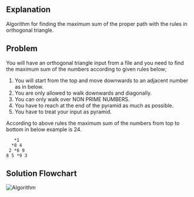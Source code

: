 ## Explanation

Algorithm for finding the maximum sum of the proper path with the rules in orthogonal triangle.

## Problem

You will have an orthogonal triangle input from a file and you need to find the maximum sum of the numbers according to given rules below;  

1. You will start from the top and move downwards to an adjacent number as in below.  
2. You are only allowed to walk downwards and diagonally.  
3. You can only walk over NON PRIME NUMBERS.  
4. You have to reach at the end of the pyramid as much as possible.  
5. You have to treat your input as pyramid. 

According to above rules the maximum sum of the numbers from top to bottom in below example is 24.
```
   *1
  *8 4
 2 *6 9
8 5 *9 3
```

## Solution Flowchart

![Algorithm](../Algorithm.png?raw=true)

